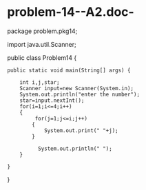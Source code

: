 # problem-14--A2.doc-

package problem.pkg14;

import java.util.Scanner;

public class Problem14 {

    public static void main(String[] args) {
        
        int i,j,star;
        Scanner input=new Scanner(System.in);
        System.out.println("enter the number");
        star=input.nextInt();
        for(i=1;i<=4;i++)
        {
             for(j=1;j<=i;j++)
            {
                System.out.print(" "+j);
            }
             
              System.out.println(" ");
        }
        
    }
    
}
